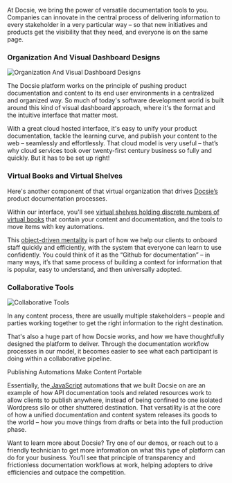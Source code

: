 At Docsie, we bring the power of versatile documentation tools to you. Companies can innovate in the central process of delivering information to every stakeholder in a very particular way – so that new initiatives and products get the visibility that they need, and everyone is on the same page.

### Organization And Visual Dashboard Designs

![Organization And Visual Dashboard Designs](https://cdn.docsie.io/workspace_PfNzfGj3YfKKtTO4T/doc_JLDSpWBDcIaMWR3Ce/file_KcRBWUiCJ0UoEUOKC/f86c49a8-1b13-5d38-2fbe-f671f02cfaecmaxim_ilyahov_blf4r69ltgw_unsplash.jpg)

The Docsie platform works on the principle of pushing product documentation and content to its end user environments in a centralized and organized way. So much of today's software development world is built around this kind of visual dashboard approach, where it's the format and the intuitive interface that matter most.

With a great cloud hosted interface, it's easy to unify your product documentation, tackle the learning curve, and publish your content to the web – seamlessly and effortlessly. That cloud model is very useful – that’s why cloud services took over twenty-first century business so fully and quickly. But it has to be set up right!

### Virtual Books and Virtual Shelves

Here's another component of that virtual organization that drives [Docsie’s](https://www.docsie.io/) product documentation processes.

Within our interface, you'll see [virtual shelves holding discrete numbers of virtual books](https://portals.docsie.io/docsie/docsie-documentation/using-docsie/?doc=/using-docsie-library/moving-and-copying-documents/) that contain your content and documentation, and the tools to move items with key automations.

This [object-driven mentality](https://dl.acm.org/doi/10.1145/3290605.3300921) is part of how we help our clients to onboard staff quickly and efficiently, with the system that everyone can learn to use confidently. You could think of it as the “Github for documentation” – in many ways, it’s that same process of building a context for information that is popular, easy to understand, and then universally adopted.

### Collaborative Tools


![Collaborative Tools](https://cdn.docsie.io/workspace_PfNzfGj3YfKKtTO4T/doc_JLDSpWBDcIaMWR3Ce/file_9A6GNIUeIDG1bUZID/bf6dc944-2db5-e845-f946-37c7e99ee813marvin_meyer_syto3xs06fu_unsplash.jpg)

In any content process, there are usually multiple stakeholders – people and parties working together to get the right information to the right destination.

That's also a huge part of how Docsie works, and how we have thoughtfully designed the platform to deliver. Through the documentation workflow processes in our model, it becomes easier to see what each participant is doing within a collaborative pipeline.

Publishing Automations Make Content Portable

Essentially, the[ JavaScript](https://www.javascript.com/) automations that we built Docsie on are an example of how API documentation tools and related resources work to allow clients to publish anywhere, instead of being confined to one isolated Wordpress silo or other shuttered destination. That versatility is at the core of how a unified documentation and content system releases its goods to the world – how you move things from drafts or beta into the full production phase.

Want to learn more about Docsie? Try one of our demos, or reach out to a friendly technician to get more information on what this type of platform can do for your business. You’ll see that principle of transparency and frictionless documentation workflows at work, helping adopters to drive efficiencies and outpace the competition.

